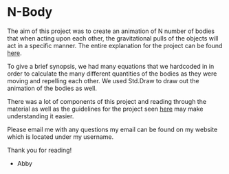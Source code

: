 # N-Body

The aim of this project was to create an animation of N number of bodies that when acting upon each other, the gravitational pulls of the objects will act in a specific manner. The entire explanation for the project can be found [here](https://introcs.cs.princeton.edu/java/assignments/nbody.html).

To give a brief synopsis, we had many equations that we hardcoded in in order to calculate the many different quantities of the bodies as they were moving and repelling each other. We used Std.Draw to draw out the animation of the bodies as well. 

There was a lot of components of this project and reading through the material as well as the guidelines for the project seen [here](http://homepages.gac.edu/~lyu/teaching/mcs178-f20/project3.html) may make understanding it easier. 

Please email me with any questions my email can be found on my website which is located under my username.

Thank you for reading!
- Abby

